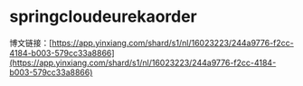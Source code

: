 # springcloudeurekaorder

博文链接：[https://app.yinxiang.com/shard/s1/nl/16023223/244a9776-f2cc-4184-b003-579cc33a8866](https://app.yinxiang.com/shard/s1/nl/16023223/244a9776-f2cc-4184-b003-579cc33a8866)
